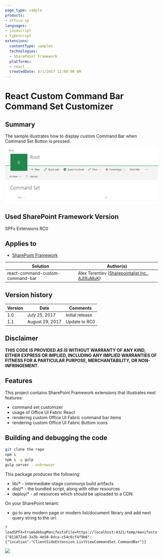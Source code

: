 ```yaml
---
page_type: sample
products:
- office-sp
languages:
- javascript
- typescript
extensions:
  contentType: samples
  technologies:
  - SharePoint Framework
  platforms:
  - react
  createdDate: 8/1/2017 12:00:00 AM
---
```

# React Custom Command Bar Command Set Customizer

## Summary
The sample illustrates how to display custom Command Bar when Command Set Button is pressed.

![React Slider Field Customizer](./assets/command-bar.png)

## Used SharePoint Framework Version 
SPFx Extensions RC0

## Applies to

* [SharePoint Framework](http://dev.office.com/sharepoint/docs/spfx/sharepoint-framework-overview)

Solution|Author(s)
--------|---------
react-command-custom-command-bar | Alex Terentiev ([Sharepointalist Inc.](http://www.sharepointalist.com), [AJIXuMuK](https://github.com/AJIXuMuK))

## Version history

Version|Date|Comments
-------|----|--------
1.0|July 25, 2017|Initial release
1.1|August 29, 2017|Update to RC0

## Disclaimer
**THIS CODE IS PROVIDED *AS IS* WITHOUT WARRANTY OF ANY KIND, EITHER EXPRESS OR IMPLIED, INCLUDING ANY IMPLIED WARRANTIES OF FITNESS FOR A PARTICULAR PURPOSE, MERCHANTABILITY, OR NON-INFRINGEMENT.**

## Features
This project contains SharePoint Framework extensions that illustrates next features:
* command set customizer
* usage of Office UI Fabric React
* rendering custom Office UI Fabric command bar items
* rendering custom Office UI Fabric Buttom icons

## Building and debugging the code

```bash
git clone the repo
npm i
npm i -g gulp
gulp server --nobrowser
```

This package produces the following:

* lib/* - intermediate-stage commonjs build artifacts
* dist/* - the bundled script, along with other resources
* deploy/* - all resources which should be uploaded to a CDN.

On your SharePoint tenant:

* go to any modern page or modern list/document library and add next query string to the url:
```
?loadSPFX=true&debugManifestsFile=https://localhost:4321/temp/manifests.js&customActions={"811872a6-3a3b-4e58-8dca-c54c6cf4f9b6":{"location":"ClientSideExtension.ListViewCommandSet.CommandBar"}}
```

![](https://telemetry.sharepointpnp.com/sp-dev-fx-extensions/samples/react-command-custom-command-bar)
